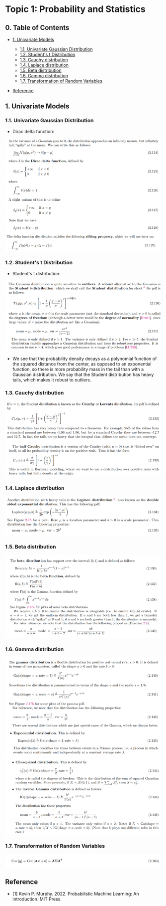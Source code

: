 # Topic 1: Probability and Statistics

## 0. Table of Contents

- [1. Univariate Models](#1-univariate-models)
    - [1.1. Univariate Gaussian Distribution](#11-univariate-gaussian-distribution)
    - [1.2. Student's t Distribution](#12-students-t-distribution)
    - [1.3. Cauchy distribution](#13-cauchy-distribution)
    - [1.4. Laplace distribution](#14-laplace-distribution)
    - [1.5. Beta distribution](#15-beta-distribution)
    - [1.6. Gamma distribution](#16-gamma-distribution)
    - [1.7. Transformation of Random Variables](#17-transformation-of-random-variables)

- [Reference](#reference)


## 1. Univariate Models

### 1.1. Univariate Gaussian Distribution

- Dirac delta function:

![](./dirac%20delta%20function.png)

### 1.2. Student's t Distribution

- Student's t distribution:

![](./Student%20Distribution.png)

- We see that the probability density decays as a polynomial function of the squared distance from the center, as opposed to an exponential function, so there is more probability mass in the tail than with a Gaussian distribution. We say that the Student distribution has heavy tails, which makes it robust to outliers. 

### 1.3. Cauchy distribution

![](./Cauchy%20Distribution.png)

### 1.4. Laplace distribution

![](./Laplace%20Distribution.png)

### 1.5. Beta distribution

![](./Beta%20Distribution.png)

### 1.6. Gamma distribution

![](./Gamma%20Distribution%201.png)
![](./Gamma%20Distribution%202.png)

### 1.7. Transformation of Random Variables 
![](./Transformation%20of%20RVs.png)

## Reference

- [1] Kevin P. Murphy. 2022. Probabilistic Machine Learning: An introduction. MIT Press.